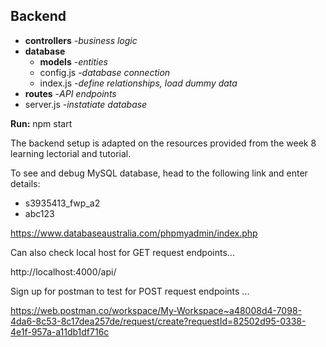 ## Backend

- **controllers** -*business logic*
- **database**
    - **models** -*entities*
    - config.js -*database connection*
    - index.js -*define relationships, load dummy data*
- **routes** -*API endpoints*
- server.js -*instatiate database*


**Run:** npm start

The backend setup is adapted on the resources provided from the week 8 learning lectorial and tutorial.

To see and debug MySQL database, head to the following link and enter details: 
- s3935413_fwp_a2
- abc123

https://www.databaseaustralia.com/phpmyadmin/index.php


Can also check local host for GET request endpoints...

http://localhost:4000/api/ 

Sign up for postman to test for POST request endpoints ...

https://web.postman.co/workspace/My-Workspace~a48008d4-7098-4da6-8c53-8c17dea257de/request/create?requestId=82502d95-0338-4e1f-957a-a11db1df716c